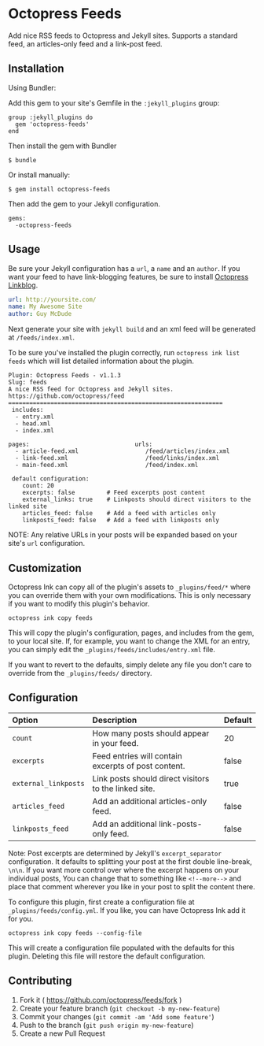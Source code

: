 # Octopress Feeds

Add nice RSS feeds to Octopress and Jekyll sites. Supports a standard feed, an articles-only feed and a link-post feed.

## Installation

Using Bundler:

Add this gem to your site's Gemfile in the `:jekyll_plugins` group:

    group :jekyll_plugins do
      gem 'octopress-feeds'
    end

Then install the gem with Bundler

    $ bundle

Or install manually:

    $ gem install octopress-feeds

Then add the gem to your Jekyll configuration.

    gems:
      -octopress-feeds

## Usage

Be sure your Jekyll configuration has a `url`, a `name` and an `author`. If you want your feed to have link-blogging features, be sure
to install [Octopress Linkblog](https://github.com/octopress/linkblog).

```yaml
url: http://yoursite.com/
name: My Awesome Site
author: Guy McDude
```

Next generate your site with `jekyll build` and an xml feed will be generated at `/feeds/index.xml`.

To be sure you've installed the plugin correctly, run `octopress ink list feeds` which will list detailed information about the plugin.

```
Plugin: Octopress Feeds - v1.1.3
Slug: feeds
A nice RSS feed for Octopress and Jekyll sites.
https://github.com/octopress/feed
=============================================================
 includes:
  - entry.xml
  - head.xml
  - index.xml

pages:                              urls:
  - article-feed.xml                   /feed/articles/index.xml
  - link-feed.xml                      /feed/links/index.xml
  - main-feed.xml                      /feed/index.xml

 default configuration:
    count: 20
    excerpts: false         # Feed excerpts post content
    external_links: true    # Linkposts should direct visitors to the linked site
    articles_feed: false    # Add a feed with articles only
    linkposts_feed: false   # Add a feed with linkposts only
```

NOTE: Any relative URLs in your posts will be expanded based on your site's `url` configuration.

## Customization

Octopress Ink can copy all of the plugin's assets to `_plugins/feed/*` where you can override them with your own modifications. This is
only necessary if you want to modify this plugin's behavior.

```
octopress ink copy feeds
```

This will copy the plugin's configuration, pages, and includes from the gem, to your local site. If, for example, you want to change the XML for an entry, you can simply edit the `_plugins/feeds/includes/entry.xml` file.

If you want to revert to the defaults, simply delete any file you don't care to override from the `_plugins/feeds/` directory.

## Configuration

| Option                | Description                                                 | Default     |
|:----------------------|:------------------------------------------------------------|:------------|
| `count`               | How many posts should appear in your feed.                  | 20          |
| `excerpts`            | Feed entries will contain excerpts of post content.         | false       |
| `external_linkposts`  | Link posts should direct visitors to the linked site.       | true        |
| `articles_feed`       | Add an additional articles-only feed.                       | false       |
| `linkposts_feed`      | Add an additional link-posts-only feed.                     | false       |

Note: Post excerpts are determined by Jekyll's `excerpt_separator` configuration. It defaults to splitting your
post at the first double line-break, `\n\n`. If you want more control over where the excerpt happens on your individual
posts, You can change that to something like `<!--more-->` and place that comment wherever you like in your post to
split the content there.

To configure this plugin, first create a configuration file at `_plugins/feeds/config.yml`. If you like, you can have Octopress Ink add it for you.

```
octopress ink copy feeds --config-file
```

This will create a configuration file populated with the defaults for this plugin. Deleting this file will restore the default configuration.

## Contributing

1. Fork it ( https://github.com/octopress/feeds/fork )
2. Create your feature branch (`git checkout -b my-new-feature`)
3. Commit your changes (`git commit -am 'Add some feature'`)
4. Push to the branch (`git push origin my-new-feature`)
5. Create a new Pull Request
